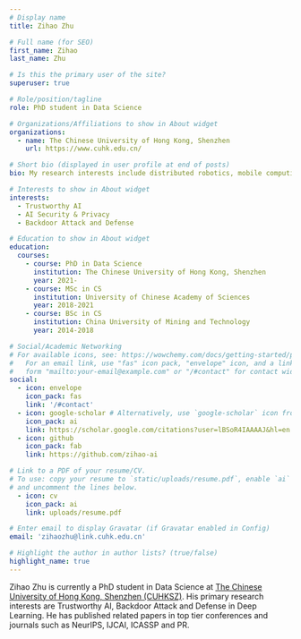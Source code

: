 ```yaml
---
# Display name
title: Zihao Zhu

# Full name (for SEO)
first_name: Zihao
last_name: Zhu

# Is this the primary user of the site?
superuser: true

# Role/position/tagline
role: PhD student in Data Science

# Organizations/Affiliations to show in About widget
organizations:
  - name: The Chinese University of Hong Kong, Shenzhen
    url: https://www.cuhk.edu.cn/

# Short bio (displayed in user profile at end of posts)
bio: My research interests include distributed robotics, mobile computing and programmable matter.

# Interests to show in About widget
interests:
  - Trustworthy AI
  - AI Security & Privacy
  - Backdoor Attack and Defense

# Education to show in About widget
education:
  courses:
    - course: PhD in Data Science
      institution: The Chinese University of Hong Kong, Shenzhen
      year: 2021-
    - course: MSc in CS
      institution: University of Chinese Academy of Sciences
      year: 2018-2021
    - course: BSc in CS
      institution: China University of Mining and Technology
      year: 2014-2018

# Social/Academic Networking
# For available icons, see: https://wowchemy.com/docs/getting-started/page-builder/#icons
#   For an email link, use "fas" icon pack, "envelope" icon, and a link in the
#   form "mailto:your-email@example.com" or "/#contact" for contact widget.
social:
  - icon: envelope
    icon_pack: fas
    link: '/#contact'
  - icon: google-scholar # Alternatively, use `google-scholar` icon from `ai` icon pack
    icon_pack: ai
    link: https://scholar.google.com/citations?user=lBSoR4IAAAAJ&hl=en
  - icon: github
    icon_pack: fab
    link: https://github.com/zihao-ai

# Link to a PDF of your resume/CV.
# To use: copy your resume to `static/uploads/resume.pdf`, enable `ai` icons in `params.yaml`,
# and uncomment the lines below.
  - icon: cv
    icon_pack: ai
    link: uploads/resume.pdf

# Enter email to display Gravatar (if Gravatar enabled in Config)
email: 'zihaozhu@link.cuhk.edu.cn'

# Highlight the author in author lists? (true/false)
highlight_name: true
---
```


Zihao Zhu is currently a PhD student in Data Science at [The Chinese University of Hong Kong, Shenzhen (CUHKSZ)](https://cuhk.edu.cn). His primary research interests are Trustworthy AI, Backdoor Attack and Defense in Deep Learning. He has published related papers in top tier conferences and journals such as NeurIPS, IJCAI, ICASSP and PR.
